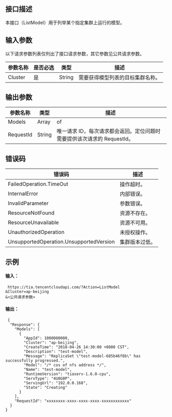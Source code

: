 ## 接口描述
本接口（ListModel）用于列举某个指定集群上运行的模型。

## 输入参数
以下请求参数列表仅列出了接口请求参数，其它参数见公共请求参数。

| 参数名称 | 是否必选 | 类型 | 描述 |
|---|---|---|---|
| Cluster | 是 | String | 需要获得模型列表的目标集群名称。|

## 输出参数
| 参数名称 | 类型 | 描述 |
|---|---|---|
| Models | Array| of|Model|Model 数组，用以显示所有模型的信息。|
| RequestId | String | 唯一请求 ID，每次请求都会返回。定位问题时需要提供该次请求的 RequestId。|

## 错误码
| 错误码 | 描述 |
|---|---|
| FailedOperation.TimeOut | 操作超时。|
| InternalError | 内部错误。|
| InvalidParameter | 参数错误。|
| ResourceNotFound | 资源不存在。|
| ResourceUnavailable | 资源不可用。|
| UnauthorizedOperation | 未授权操作。|
| UnsupportedOperation.UnsupportedVersion | 集群版本过低。|

## 示例
#### 输入：
```
 https://tia.tencentcloudapi.com/?Action=ListModel
&Cluster=ap-beijing
&<公共请求参数>

```
#### 输出：
```
 {
  "Response": {
    "Models": [
      {
        "AppId": 1000000000,
        "Cluster": "ap-beijing",
        "CreateTime": "2018-04-26 14:30:00 +0800 CST",
        "Description": "test-model",
        "Message": "ReplicaSet \"test-model-685b46f8b\" has successfully progressed.",
        "Model": "/* cos of nfs address */",
        "Name": "test-model",
        "RuntimeVersion": "tiaserv-1.6.0-cpu",
        "ServType": "4U8G0P",
        "ServingUrl": "192.0.0.168",
        "State": "Creating"
      }
    ],
    "RequestId": "xxxxxxxx-xxxx-xxxx-xxxx-xxxxxxxxxxxx"
  }
}
```